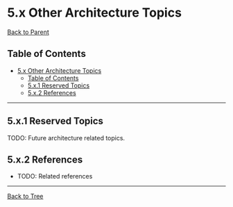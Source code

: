 # 5.x Other Architecture Topics

[Back to Parent](../5-architecture-and-design-patterns.md)

## Table of Contents

- [5.x Other Architecture Topics](#5x-other-architecture-topics)
  - [Table of Contents](#table-of-contents)
  - [5.x.1 Reserved Topics](#5x1-reserved-topics)
  - [5.x.2 References](#5x2-references)

---

## 5.x.1 Reserved Topics

TODO: Future architecture related topics.

## 5.x.2 References

- TODO: Related references

---

[Back to Tree](../0-Overview-and-Navigation/0.1-Global-Topic-Tree.md)
